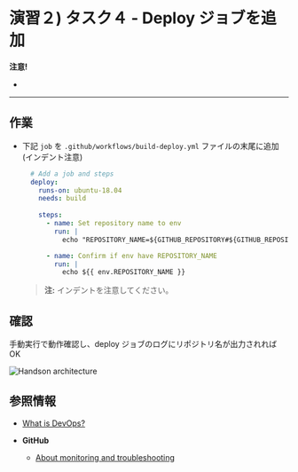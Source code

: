 # 演習２) タスク４ - Deploy ジョブを追加

**注意!**

- 

---

## 作業
- 下記 `job` を `.github/workflows/build-deploy.yml` ファイルの末尾に追加 (インデント注意)
  ```yaml
    # Add a job and steps
    deploy:
      runs-on: ubuntu-18.04
      needs: build
    
      steps:
        - name: Set repository name to env
          run: | 
            echo "REPOSITORY_NAME=${GITHUB_REPOSITORY#${GITHUB_REPOSITORY_OWNER}/}" >> $GITHUB_ENV

        - name: Confirm if env have REPOSITORY_NAME
          run: |
            echo ${{ env.REPOSITORY_NAME }}
  ```
  > **注:** インデントを注意してください。


## 確認
手動実行で動作確認し、deploy ジョブのログにリポジトリ名が出力されれば OK

![Handson architecture](../images/sample-architecture.png)

## 参照情報

- <a href="https://docs.microsoft.com/devops/what-is-devops" target="_blank">What is DevOps?</a>

- **GitHub**

    - <a href="https://docs.github.com/en/actions/monitoring-and-troubleshooting-workflows/about-monitoring-and-troubleshooting" target="_blank">About monitoring and troubleshooting</a>
